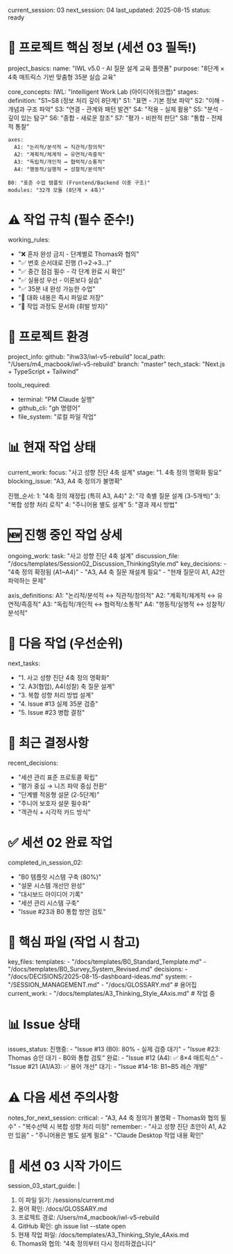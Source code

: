current_session: 03
next_session: 04
last_updated: 2025-08-15
status: ready

# 🎯 프로젝트 핵심 정보 (세션 03 필독!)
project_basics:
  name: "IWL v5.0 - AI 질문 설계 교육 플랫폼"
  purpose: "8단계 × 4축 매트릭스 기반 맞춤형 35분 실습 교육"
  
  core_concepts:
    IWL: "Intelligent Work Lab (아이디어워크랩)"
    stages: 
      definition: "S1~S8 (정보 처리 깊이 8단계)"
      S1: "표면 - 기본 정보 파악"
      S2: "이해 - 개념과 구조 파악"
      S3: "연결 - 관계와 패턴 발견"
      S4: "적용 - 실제 활용"
      S5: "분석 - 깊이 있는 탐구"
      S6: "종합 - 새로운 창조"
      S7: "평가 - 비판적 판단"
      S8: "통합 - 전체적 통찰"
    
    axes:
      A1: "논리적/분석적 ↔ 직관적/창의적"
      A2: "계획적/체계적 ↔ 유연적/즉흥적"
      A3: "독립적/개인적 ↔ 협력적/소통적"
      A4: "행동적/실행적 ↔ 성찰적/분석적"
    
    B0: "표준 수업 템플릿 (Frontend/Backend 이중 구조)"
    modules: "32개 모듈 (8단계 × 4축)"

# ⚠️ 작업 규칙 (필수 준수!)
working_rules:
  - "❌ 혼자 완성 금지 - 단계별로 Thomas와 협의"
  - "✅ 번호 순서대로 진행 (1→2→3...)"
  - "✅ 중간 점검 필수 - 각 단계 완료 시 확인"
  - "✅ 실용성 우선 - 이론보다 실습"
  - "✅ 35분 내 완성 가능한 수업"
  - "📝 대화 내용은 즉시 파일로 저장"
  - "🔄 작업 과정도 문서화 (휘발 방지)"

# 🔧 프로젝트 환경
project_info:
  github: "ihw33/iwl-v5-rebuild"
  local_path: "/Users/m4_macbook/iwl-v5-rebuild"
  branch: "master"
  tech_stack: "Next.js + TypeScript + Tailwind"
  
tools_required:
  - terminal: "PM Claude 실행"
  - github_cli: "gh 명령어"
  - file_system: "로컬 파일 작업"

# 📊 현재 작업 상태
current_work:
  focus: "사고 성향 진단 4축 설계"
  stage: "1. 4축 정의 명확화 필요"
  blocking_issue: "A3, A4 축 정의가 불명확"
  
  진행_순서:
    1: "4축 정의 재정립 (특히 A3, A4)"
    2: "각 축별 질문 설계 (3-5개씩)"
    3: "복합 성향 처리 로직"
    4: "주니어용 별도 설계"
    5: "결과 제시 방법"

# 🆕 진행 중인 작업 상세
ongoing_work:
  task: "사고 성향 진단 4축 설계"
  discussion_file: "/docs/templates/Session02_Discussion_ThinkingStyle.md"
  key_decisions:
    - "4축 정의 확정됨 (A1~A4)"
    - "A3, A4 축 질문 재설계 필요"
    - "현재 질문이 A1, A2만 파악하는 문제"
  
  axis_definitions:
    A1: "논리적/분석적 ↔ 직관적/창의적"
    A2: "계획적/체계적 ↔ 유연적/즉흥적"
    A3: "독립적/개인적 ↔ 협력적/소통적"
    A4: "행동적/실행적 ↔ 성찰적/분석적"

# 🎯 다음 작업 (우선순위)
next_tasks:
  - "1. 사고 성향 진단 4축 정의 명확화"
  - "2. A3(협업), A4(성찰) 축 질문 설계"
  - "3. 복합 성향 처리 방법 설계"
  - "4. Issue #13 실제 35분 검증"
  - "5. Issue #23 병합 결정"

# 📝 최근 결정사항
recent_decisions:
  - "세션 관리 표준 프로토콜 확립"
  - "평가 중심 → 니즈 파악 중심 전환"
  - "단계별 적응형 설문 (2-5단계)"
  - "주니어 보호자 설문 필수화"
  - "객관식 + 시각적 카드 방식"

# ✅ 세션 02 완료 작업
completed_in_session_02:
  - "B0 템플릿 시스템 구축 (80%)"
  - "설문 시스템 개선안 완성"
  - "대시보드 아이디어 기록"
  - "세션 관리 시스템 구축"
  - "Issue #23과 B0 통합 방안 검토"

# 📁 핵심 파일 (작업 시 참고)
key_files:
  templates:
    - "/docs/templates/B0_Standard_Template.md"
    - "/docs/templates/B0_Survey_System_Revised.md"
  decisions:
    - "/docs/DECISIONS/2025-08-15-dashboard-ideas.md"
  system:
    - "/SESSION_MANAGEMENT.md"
    - "/docs/GLOSSARY.md"  # 용어집
  current_work:
    - "/docs/templates/A3_Thinking_Style_4Axis.md"  # 작업 중

# 📊 Issue 상태
issues_status:
  진행중:
    - "Issue #13 (B0): 80% - 실제 검증 대기"
    - "Issue #23: Thomas 승인 대기 - B0와 통합 검토"
  완료:
    - "Issue #12 (A4): ✅ 8×4 매트릭스"
    - "Issue #21 (A1/A3): ✅ 용어 개선"
  대기:
    - "Issue #14-18: B1~B5 레슨 개발"

# ⚠️ 다음 세션 주의사항
notes_for_next_session:
  critical:
    - "A3, A4 축 정의가 불명확 - Thomas와 협의 필수"
    - "복수선택 시 복합 성향 처리 미정"
  remember:
    - "사고 성향 진단 초안이 A1, A2만 있음"
    - "주니어용은 별도 설계 필요"
    - "Claude Desktop 작업 내용 확인"

# 🚀 세션 03 시작 가이드
session_03_start_guide: |
  1. 이 파일 읽기: /sessions/current.md
  2. 용어 확인: /docs/GLOSSARY.md
  3. 프로젝트 경로: /Users/m4_macbook/iwl-v5-rebuild
  4. GitHub 확인: gh issue list --state open
  5. 현재 작업 파일: /docs/templates/A3_Thinking_Style_4Axis.md
  6. Thomas와 협의: "4축 정의부터 다시 정리하겠습니다"